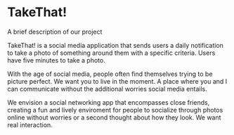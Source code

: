 # TakeThat!
A brief description of our project
 
TakeThat! is a social media application that sends users a daily notification 
to take a photo of something around them with a specific criteria. Users have
five minutes to take a photo.

With the age of social media, people often find themselves trying to be
picture perfect. We want you to live in the moment. A place where you and 
I can communicate without the additional worries social media entails. 

We envision a social networking app that encompasses close friends, creating a fun and lively
enviroment for people to socialize through photos online without worries or a second thought
about how they look. We want real interaction.
